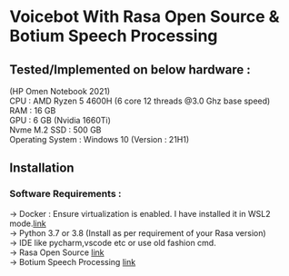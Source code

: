 # Voicebot With Rasa Open Source & Botium Speech Processing 

## Tested/Implemented on below hardware :

(HP Omen Notebook 2021)  
CPU : AMD Ryzen 5 4600H (6 core 12 threads @3.0 Ghz base speed)  
RAM : 16 GB  
GPU : 6 GB (Nvidia 1660Ti)  
Nvme M.2 SSD : 500 GB  
Operating System : Windows 10 (Version : 21H1)  

## Installation
### Software Requirements :
-> Docker : Ensure virtualization is enabled. I have installed it in WSL2 mode.[link](https://docs.docker.com/engine/install/)  
-> Python 3.7 or 3.8 (Install as per requirement of your Rasa version)  
-> IDE like pycharm,vscode etc or use old fashion cmd.  
-> Rasa Open Source [link](https://rasa.com/docs/rasa/installation)  
-> Botium Speech Processing [link](https://github.com/codeforequity-at/botium-speech-processing)  


